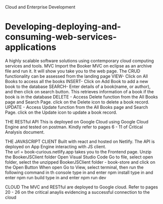 Cloud and Enterprise Development
# Developing-deploying-and-consuming-web-services-applications
A highly scalable software solutions using contemporary cloud computing services and tools. 
MVC
Import the Booker MVC on eclipse as an archive file and run it. It will show you take you to the web page.
The CRUD functionality can be assessed from the landing page
VIEW- Click on All Books to access all the books
INSERT- Click on Add Book to add a new book to the database
SEARCH- Enter details of a book(name, or author), and then click on search button. This retrieves information of a book if the book is in the database 
DELETE - Access Delete function from the All Books page and Search Page. click on the Delete icon to delete a book record.
UPDATE - Access Update function from the All Books page and Search Page. click on the Update icon to update a book record.


THE RESTful API
This is deployed on Google Cloud using Google Cloud Engine and tested on postman. 
Kindly refer to pages 6 - 11 of Critical Analysis document. 


THE JAVASCRIPT CLIENT
Built with react and hosted on Netlify. The API is deployed on App Engine interacting with JS client.  
The url = book-curious.netlify.app takes you to the Frontend page.
Unzip the BookerJSClient folder
Open Visual Studio Code 
Go to file, select open folder, select the unzipped BookerJSClient folder - book-store and click on the Open Button
When open
Go to View, select terminal, then run the following command in th console
 type in and enter npm install
 type in and enter npm run build 
 type in and enter npm run dev 

 
CLOUD
The MVC and RESTful are deployed to Google cloud. Refer to pages 20 - 26 on the critical anaylis evidencing a successful connection to the cloud
